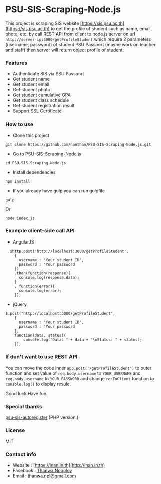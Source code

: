 # PSU-SIS-Scraping-Node.js
This project is scraping SIS website [https://sis.psu.ac.th](https://sis.psu.ac.th) to get the profile of student such as name, email, photo, etc. by call REST API from client to node.js server on url `http://server-ip:3000/getProfileStudent` which require 2 parameters (username, password) of student PSU Passport (maybe work on teacher and staff) then server will return object profile of student.

### Features
- Authenticate SIS via PSU Passport
- Get student name
- Get student email
- Get student photo
- Get student cumulative GPA
- Get student class schedule
- Get student registration result
- Support SSL Certificate

### How to use
- Clone this project
```
git clone https://github.com/nanthan/PSU-SIS-Scraping-Node.js.git
```

- Go to PSU-SIS-Scraping-Node.js
```
cd PSU-SIS-Scraping-Node.js
```

- Install dependencies
```
npm install
```

- If you already have gulp you can run gulpfile
```
gulp
```

Or
```
node index.js
```

### Example client-side call API
- AngularJS
```
  $http.post('http://localhost:3000/getProfileStudent', 
    {
      username : 'Your student ID',
      password : 'Your password'
    })
    .then(function(response){
      console.log(response.data);
    }
    , function(error){
      console.log(error);
    });
```
- jQuery
```
$.post("http://localhost:3000/getProfileStudent",
    {
      username : 'Your student ID',
      password : 'Your password'
    },
    function(data, status){
        console.log("Data: " + data + "\nStatus: " + status);
    });
```

### If don't want to use REST API
You can move the code inner `app.post('/getProfileStudent')` to outer function and set value of `req.body.username` to `YOUR_USERNAME` and `req.body.username` to `YOUR_PASSWORD` and change `resToClient` function to `console.log()` to display resule.

Good luck Have fun.

### Special thanks
<a href="https://github.com/Kusumoto/psu-sis-autoregister">psu-sis-autoregister</a> (PHP version.)

### License
MIT

### Contact info
* Website : [https://inan.in.th](http://inan.in.th)
* Facebook : [Thanwa Nooploy](https://fb.com/thanwa.np)
* Email : [thanwa.npl@gmail.com](mailto:thanwa.npl@gmail.com)
